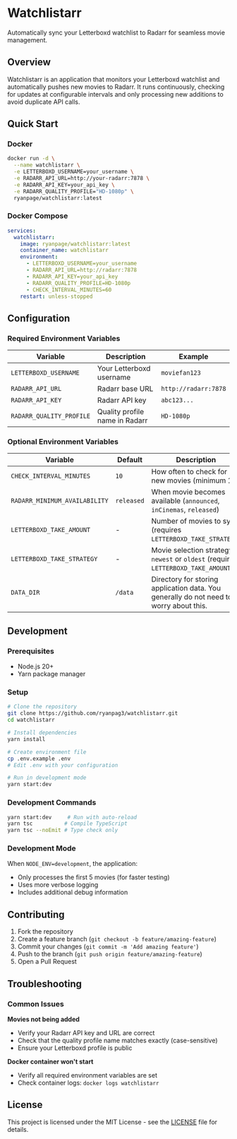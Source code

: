 # Watchlistarr

Automatically sync your Letterboxd watchlist to Radarr for seamless movie management.

## Overview

Watchlistarr is an application that monitors your Letterboxd watchlist and automatically pushes new movies to Radarr. It runs continuously, checking for updates at configurable intervals and only processing new additions to avoid duplicate API calls.

## Quick Start

### Docker

```bash
docker run -d \
  --name watchlistarr \
  -e LETTERBOXD_USERNAME=your_username \
  -e RADARR_API_URL=http://your-radarr:7878 \
  -e RADARR_API_KEY=your_api_key \
  -e RADARR_QUALITY_PROFILE="HD-1080p" \
  ryanpage/watchlistarr:latest
```

### Docker Compose

```yaml
services:
  watchlistarr:
    image: ryanpage/watchlistarr:latest
    container_name: watchlistarr
    environment:
      - LETTERBOXD_USERNAME=your_username
      - RADARR_API_URL=http://radarr:7878
      - RADARR_API_KEY=your_api_key
      - RADARR_QUALITY_PROFILE=HD-1080p
      - CHECK_INTERVAL_MINUTES=60
    restart: unless-stopped
```

## Configuration

### Required Environment Variables

| Variable | Description | Example |
|----------|-------------|---------|
| `LETTERBOXD_USERNAME` | Your Letterboxd username | `moviefan123` |
| `RADARR_API_URL` | Radarr base URL | `http://radarr:7878` |
| `RADARR_API_KEY` | Radarr API key | `abc123...` |
| `RADARR_QUALITY_PROFILE` | Quality profile name in Radarr | `HD-1080p` |

### Optional Environment Variables

| Variable | Default | Description |
|----------|---------|-------------|
| `CHECK_INTERVAL_MINUTES` | `10` | How often to check for new movies (minimum 10) |
| `RADARR_MINIMUM_AVAILABILITY` | `released` | When movie becomes available (`announced`, `inCinemas`, `released`) |
| `LETTERBOXD_TAKE_AMOUNT` | - | Number of movies to sync (requires `LETTERBOXD_TAKE_STRATEGY`) |
| `LETTERBOXD_TAKE_STRATEGY` | - | Movie selection strategy: `newest` or `oldest` (requires `LETTERBOXD_TAKE_AMOUNT`) |
| `DATA_DIR` | `/data` | Directory for storing application data. You generally do not need to worry about this. |

## Development

### Prerequisites

- Node.js 20+
- Yarn package manager

### Setup

```bash
# Clone the repository
git clone https://github.com/ryanpag3/watchlistarr.git
cd watchlistarr

# Install dependencies
yarn install

# Create environment file
cp .env.example .env
# Edit .env with your configuration

# Run in development mode
yarn start:dev
```

### Development Commands

```bash
yarn start:dev     # Run with auto-reload
yarn tsc          # Compile TypeScript
yarn tsc --noEmit # Type check only
```

### Development Mode

When `NODE_ENV=development`, the application:
- Only processes the first 5 movies (for faster testing)
- Uses more verbose logging
- Includes additional debug information

## Contributing

1. Fork the repository
2. Create a feature branch (`git checkout -b feature/amazing-feature`)
3. Commit your changes (`git commit -m 'Add amazing feature'`)
4. Push to the branch (`git push origin feature/amazing-feature`)
5. Open a Pull Request

## Troubleshooting

### Common Issues

**Movies not being added**
- Verify your Radarr API key and URL are correct
- Check that the quality profile name matches exactly (case-sensitive)
- Ensure your Letterboxd profile is public

**Docker container won't start**
- Verify all required environment variables are set
- Check container logs: `docker logs watchlistarr`

## License

This project is licensed under the MIT License - see the [LICENSE](LICENSE) file for details.